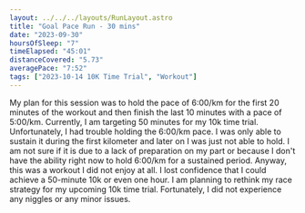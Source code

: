 ```yaml
---
layout: ../../../layouts/RunLayout.astro
title: "Goal Pace Run - 30 mins"
date: "2023-09-30"
hoursOfSleep: "7"
timeElapsed: "45:01"
distanceCovered: "5.73"
averagePace: "7:52"
tags: ["2023-10-14 10K Time Trial", "Workout"]
---
```


My plan for this session was to hold the pace of 6:00/km for the first 20 minutes of the workout and then finish the last 10 minutes with a pace of 5:00/km. Currently, I am targeting 50 minutes for my 10k time trial. Unfortunately, I had trouble holding the 6:00/km pace. I was only able to sustain it during the first kilometer and later on I was just not able to hold. I am not sure if it is due to a lack of preparation on my part or because I don't have the ability right now to hold 6:00/km for a sustained period. Anyway, this was a workout I did not enjoy at all. I lost confidence that I could achieve a 50-minute 10k or even one hour. I am planning to rethink my race strategy for my upcoming 10k time trial. Fortunately, I did not experience any niggles or any minor issues.
